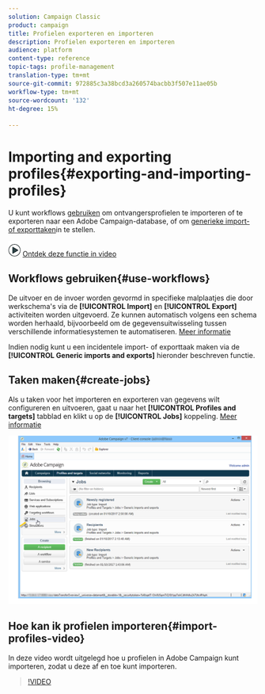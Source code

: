 ```yaml
---
solution: Campaign Classic
product: campaign
title: Profielen exporteren en importeren
description: Profielen exporteren en importeren
audience: platform
content-type: reference
topic-tags: profile-management
translation-type: tm+mt
source-git-commit: 972885c3a38bcd3a260574bacbb3f507e11ae05b
workflow-type: tm+mt
source-wordcount: '132'
ht-degree: 15%

---
```



# Importing and exporting profiles{#exporting-and-importing-profiles}

U kunt workflows [gebruiken](#use-workflows) om ontvangersprofielen te importeren of te exporteren naar een Adobe Campaign-database, of om [generieke import- of exporttaken](#create-jobs)in te stellen.

![](assets/do-not-localize/how-to-video.png) [Ontdek deze functie in video](#import-profiles-video)

## Workflows gebruiken{#use-workflows}

De uitvoer en de invoer worden gevormd in specifieke malplaatjes die door werkschema&#39;s via de **[!UICONTROL Import]** en **[!UICONTROL Export]** activiteiten worden uitgevoerd. Ze kunnen automatisch volgens een schema worden herhaald, bijvoorbeeld om de gegevensuitwisseling tussen verschillende informatiesystemen te automatiseren. [Meer informatie](../../workflow/using/importing-data.md#best-practices-when-importing-data)

Indien nodig kunt u een incidentele import- of exporttaak maken via de **[!UICONTROL Generic imports and exports]** hieronder beschreven functie.

## Taken maken{#create-jobs}

Als u taken voor het importeren en exporteren van gegevens wilt configureren en uitvoeren, gaat u naar het **[!UICONTROL Profiles and targets]** tabblad en klikt u op de **[!UICONTROL Jobs]** koppeling. [Meer informatie](../../platform/using/generic-imports-and-exports.md)

![](assets/s_ncs_user_interface_import_link.png)


## Hoe kan ik profielen importeren{#import-profiles-video}

In deze video wordt uitgelegd hoe u profielen in Adobe Campaign kunt importeren, zodat u deze af en toe kunt importeren.

>[!VIDEO](https://video.tv.adobe.com/v/25608?quality=12)

